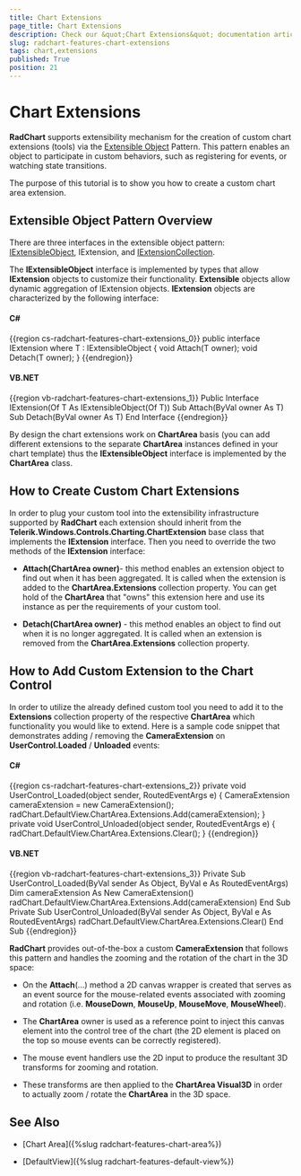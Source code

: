 ```yaml
---
title: Chart Extensions
page_title: Chart Extensions
description: Check our &quot;Chart Extensions&quot; documentation article for the RadChart {{ site.framework_name }} control.
slug: radchart-features-chart-extensions
tags: chart,extensions
published: True
position: 21
---
```


# Chart Extensions



__RadChart__ supports extensibility mechanism for the creation of custom chart extensions (tools) via the [Extensible Object](http://msdn.microsoft.com/en-us/library/ms733816.aspx) Pattern. This pattern enables an object to participate in custom behaviors, such as registering for events, or watching state transitions. 

The purpose of this tutorial is to show you how to create a custom chart area extension.

## Extensible Object Pattern Overview

There are three interfaces in the extensible object pattern: [IExtensibleObject](http://msdn.microsoft.com/en-us/library/ms586697.aspx), IExtension, and [IExtensionCollection](http://msdn.microsoft.com/en-us/library/ms586700.aspx).

The __IExtensibleObject__ interface is implemented by types that allow __IExtension__ objects to customize their functionality. __Extensible__ objects allow dynamic aggregation of IExtension objects. __IExtension__ objects are characterized by the following interface:

#### __C#__

{{region cs-radchart-features-chart-extensions_0}}
	public interface IExtension<T>
	    where T : IExtensibleObject<T>
	{
	   void Attach(T owner);
	   void Detach(T owner);
	}
{{endregion}}



#### __VB.NET__

{{region vb-radchart-features-chart-extensions_1}}
	Public Interface IExtension(Of T As IExtensibleObject(Of T))
	    Sub Attach(ByVal owner As T)
	    Sub Detach(ByVal owner As T)
	End Interface
{{endregion}}



By design the chart extensions work on __ChartArea__ basis (you can add different extensions to the separate __ChartArea__ instances defined in your chart template) thus the __IExtensibleObject__ interface is implemented by the __ChartArea__ class.

## How to Create Custom Chart Extensions

In order to plug your custom tool into the extensibility infrastructure supported by __RadChart__ each extension should inherit from the __Telerik.Windows.Controls.Charting.ChartExtension__ base class that implements the __IExtension__ interface. Then you need to override the two methods of the __IExtension__ interface:

* __Attach(ChartArea owner)__- this method enables an extension object to find out when it has been aggregated. It is called when the extension is added to the __ChartArea.Extensions__ collection property. You can get hold of the __ChartArea__ that "owns" this extension here and use its instance as per the requirements of your custom tool.

* __Detach(ChartArea owner)__ - this method enables an object to find out when it is no longer aggregated. It is called when an extension is removed from the __ChartArea.Extensions__ collection property.

## How to Add Custom Extension to the Chart Control

In order to utilize the already defined custom tool you need to add it to the __Extensions__ collection property of the respective __ChartArea__ which functionality you would like to extend. Here is a sample code snippet that demonstrates adding / removing the __CameraExtension__ on __UserControl.Loaded__ / __Unloaded__ events:

#### __C#__

{{region cs-radchart-features-chart-extensions_2}}
	private void UserControl_Loaded(object sender, RoutedEventArgs e)
	{
	    CameraExtension cameraExtension = new CameraExtension();
	    radChart.DefaultView.ChartArea.Extensions.Add(cameraExtension);
	}
	private void UserControl_Unloaded(object sender, RoutedEventArgs e)
	{
	    radChart.DefaultView.ChartArea.Extensions.Clear();
	}
{{endregion}}



#### __VB.NET__

{{region vb-radchart-features-chart-extensions_3}}
	Private Sub UserControl_Loaded(ByVal sender As Object, ByVal e As RoutedEventArgs)
	    Dim cameraExtension As New CameraExtension()
	    radChart.DefaultView.ChartArea.Extensions.Add(cameraExtension)
	End Sub
	Private Sub UserControl_Unloaded(ByVal sender As Object, ByVal e As RoutedEventArgs)
	    radChart.DefaultView.ChartArea.Extensions.Clear()
	End Sub
{{endregion}}



__RadChart__ provides out-of-the-box a custom __CameraExtension__ that follows this pattern and handles the zooming and the rotation of the chart in the 3D space:

* On the __Attach__(...) method a 2D canvas wrapper is created that serves as an event source for the mouse-related events associated with zooming and rotation (i.e. __MouseDown__, __MouseUp__, __MouseMove__, __MouseWheel__).

* The __ChartArea__ owner is used as a reference point to inject this canvas element into the control tree of the chart (the 2D element is placed on the top so mouse events can be correctly registered).

* The mouse event handlers use the 2D input to produce the resultant 3D transforms for zooming and rotation.

* These transforms are then applied to the __ChartArea Visual3D__ in order to actually zoom / rotate the __ChartArea__ in the 3D space.

## See Also

 * [Chart Area]({%slug radchart-features-chart-area%})

 * [DefaultView]({%slug radchart-features-default-view%})
